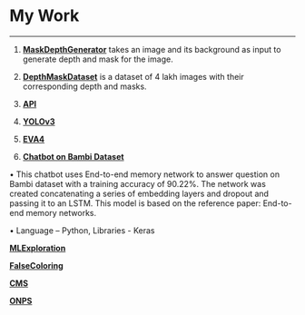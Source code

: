 # My Work
---

1) **[MaskDepthGenerator](https://github.com/genigarus/MaskDepthGenerator)** takes an image and its background as input to generate depth and mask for the image. 

2) **[DepthMaskDataset](https://github.com/genigarus/DepthMaskDataset)** is a dataset of 4 lakh images with their corresponding depth and masks.

3) **[API](https://github.com/genigarus/API)**

4) **[YOLOv3](https://github.com/genigarus/YoloV3)**

5) **[EVA4](https://github.com/genigarus/EVA4)**

6) **[Chatbot on Bambi Dataset](https://github.com/genigarus/NLP/blob/master/ChatBot.ipynb)**

• This chatbot uses End-to-end memory network to answer question on Bambi dataset with a 
training accuracy of 90.22%. The network was created concatenating a series of embedding 
layers and dropout and passing it to an LSTM. This model is based on the reference paper: 
End-to-end memory networks.

• Language – Python, Libraries - Keras

**[MLExploration](https://github.com/genigarus/MLExploration)**

**[FalseColoring]()**

**[CMS]()**

**[ONPS]()**

